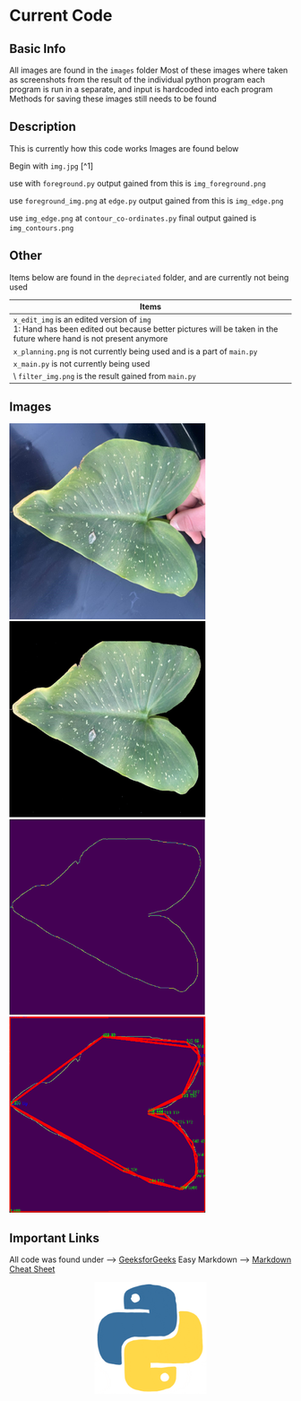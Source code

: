 # Current Code

## Basic Info

All images are found in the `images` folder
Most of these images where taken as screenshots from the result of the individual python program
each program is run in a separate, and input is hardcoded into each program
Methods for saving these images still needs to be found

## Description
This is currently how this code works
Images are found below

Begin with `img.jpg` [^1]

use with `foreground.py`
output gained from this is `img_foreground.png`

use `foreground_img.png` at `edge.py`
output gained from this is `img_edge.png`

use `img_edge.png` at `contour_co-ordinates.py`
final output gained is `img_contours.png`

## Other

Items below are found in the `depreciated` folder, and are currently not being used

| Items |
| ----------- |
| `x_edit_img` is an edited version of `img` <br> 1: Hand has been edited out because better pictures will be taken in the future where hand is not present anymore |
| `x_planning.png` is not currently being used and is a part of `main.py` |
| `x_main.py` is not currently being used |
\ `filter_img.png` is the result gained from `main.py` |

## Images

<img src="./images/img.jpg" alt="" height="350px" width="350px">
<img src="./images/img_foreground.png" alt="" height="350px" width="350px">
<img src="./images/img_edge.png" alt="" height="350px" width="350px">
<img src="./images/img_contours.png" alt="" height="350px" width="350px">

## Important Links

All code was found under --> [GeeksforGeeks](https://www.geeksforgeeks.org/opencv-python-tutorial/)
Easy Markdown --> [Markdown Cheat Sheet](https://www.markdownguide.org/cheat-sheet/)

<center><img src="./images/gif_python.gif" alt="python gif" height="200px" width="200px"></center>